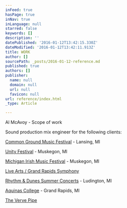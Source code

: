 ```yaml
---
inFeed: true
hasPage: true
inNav: true
inLanguage: null
starred: false
keywords: []
description: ''
datePublished: '2016-01-12T13:42:15.330Z'
dateModified: '2016-01-12T13:42:11.913Z'
title: WORK
author: []
sourcePath: _posts/2016-01-12-reference.md
published: true
authors: []
publisher:
  name: null
  domain: null
  url: null
  favicon: null
url: reference/index.html
_type: Article

---
```

Al McAvoy - Scope of work

Sound production mix engineer for the following clients:

[Common Ground Music Festival][0] - Lansing, MI

[Unity Festival][1] - Muskegon, MI

[Michigan Irish Music Festival][2] - Muskegon, MI

[Live Arts / Grand Rapids Symphony][3]

[Rhythm & Dunes Summer Concerts][4] - Ludington, MI

[Aquinas College][5] - Grand Rapids, MI

[The Verve Pipe][6]

[0]: http://www.commongroundfest.com/
[1]: http://unitymusicfestival.com/
[2]: https://www.michiganirish.org/
[3]: http://www.grsymphony.org/live-arts
[4]: http://www.visitludington.com/stories/rhythm__dunes_summer_concert_series
[5]: https://www.aquinas.edu/
[6]: http://www.thevervepipe.com/
